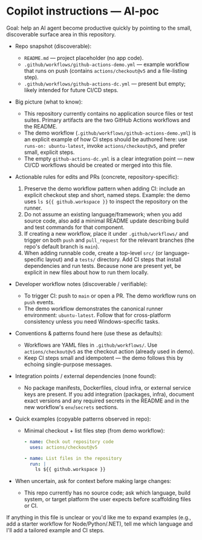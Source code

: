 <!--
This file provides concise, repo-specific guidance for AI coding agents (Copilot / automation bots).
Keep it short and actionable. Update when new top-level components are added.
-->

# Copilot instructions — AI-poc

Goal: help an AI agent become productive quickly by pointing to the small, discoverable surface area in this repository.

- Repo snapshot (discoverable):
  - `README.md` — project placeholder (no app code).
  - `.github/workflows/github-actions-demo.yml` — example workflow that runs on push (contains `actions/checkout@v5` and a file-listing step).
  - `.github/workflows/github-actions-dc.yml` — present but empty; likely intended for future CI/CD steps.

- Big picture (what to know):
  - This repository currently contains no application source files or test suites. Primary artifacts are the two GitHub Actions workflows and the README.
  - The demo workflow (`.github/workflows/github-actions-demo.yml`) is an explicit example of how CI steps should be authored here: use `runs-on: ubuntu-latest`, invoke `actions/checkout@v5`, and prefer small, explicit steps.
  - The empty `github-actions-dc.yml` is a clear integration point — new CI/CD workflows should be created or merged into this file.

- Actionable rules for edits and PRs (concrete, repository-specific):
  1. Preserve the demo workflow pattern when adding CI: include an explicit checkout step and short, named steps. Example: the demo uses `ls ${{ github.workspace }}` to inspect the repository on the runner.
  2. Do not assume an existing language/framework; when you add source code, also add a minimal README update describing build and test commands for that component.
  3. If creating a new workflow, place it under `.github/workflows/` and trigger on both `push` and `pull_request` for the relevant branches (the repo's default branch is `main`).
  4. When adding runnable code, create a top-level `src/` (or language-specific layout) and a `tests/` directory. Add CI steps that install dependencies and run tests. Because none are present yet, be explicit in new files about how to run them locally.

- Developer workflow notes (discoverable / verifiable):
  - To trigger CI: push to `main` or open a PR. The demo workflow runs on `push` events.
  - The demo workflow demonstrates the canonical runner environment: `ubuntu-latest`. Follow that for cross-platform consistency unless you need Windows-specific tasks.

- Conventions & patterns found here (use these as defaults):
  - Workflows are YAML files in `.github/workflows/`. Use `actions/checkout@v5` as the checkout action (already used in demo).
  - Keep CI steps small and idempotent — the demo follows this by echoing single-purpose messages.

- Integration points / external dependencies (none found):
  - No package manifests, Dockerfiles, cloud infra, or external service keys are present. If you add integration (packages, infra), document exact versions and any required secrets in the README and in the new workflow's `env`/`secrets` sections.

- Quick examples (copyable patterns observed in repo):
  - Minimal checkout + list files step (from demo workflow):
    ```yaml
    - name: Check out repository code
      uses: actions/checkout@v5

    - name: List files in the repository
      run: |
        ls ${{ github.workspace }}
    ```

- When uncertain, ask for context before making large changes:
  - This repo currently has no source code; ask which language, build system, or target platform the user expects before scaffolding files or CI.

If anything in this file is unclear or you'd like me to expand examples (e.g., add a starter workflow for Node/Python/.NET), tell me which language and I'll add a tailored example and CI steps.
